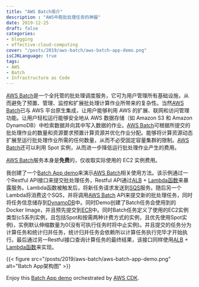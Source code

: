 ```yaml
---
title: "AWS Batch简介"
description : "AWS中跑批处理任务的神器"
date: 2019-12-25
draft: false
categories:
- blogging
- effective-cloud-computing
cover: "/posts/2019/aws-batch/aws-batch-app-demo.png"
isCJKLanguage: true
tags:
- AWS
- Batch
- Infrastructure as Code
---
```


[AWS Batch][aws-batch]是一个全托管的批处理调度服务，它可为用户管理所有基础设施，从而避免了预置、管理、监控和扩展批处理计算作业所带来的复杂性。当然[AWS Batch][aws-batch]已与 AWS 平台原生集成，让用户能够利用 AWS 的扩展、联网和访问管理功能。让用户轻松运行能够安全地从 AWS 数据存储（如 Amazon S3 和 Amazon DynamoDB）中检索数据并向其中写入数据的作业。[AWS Batch][aws-batch]可根据所提交的批处理作业的数量和资源要求预置计算资源并优化作业分配。能够将计算资源动态扩展至运行批处理作业所需的任何数量，从而不必受固定容量集群的限制。[AWS Batch][aws-batch]还可以利用 Spot 实例，从而进一步降低运行批处理作业产生的费用。

[AWS Batch][aws-batch]服务本身是**免费**的，仅收取实际使用的 EC2 实例费用。

<!--more-->

我创建了一个[Batch App demo][batch-app-demo]来演示[AWS Batch][aws-batch]相关使用方法。该示例通过一个Restful API接口来提交批处理任务，Restful API通过[ALB][alb] + [Lambda函数][lambda]来暴露服务。Lambda函数被触发后，将新任务请求发送到[SQS]服务。随后另一个Lambda将消费这个SQS，并将调用[AWS Batch][aws-batch] API来提交新的批处理任务，同时将任务信息储存到[DynamoDB][dynamodb]中。同时Demo创建了Batch任务会使用到的Docker Image，并且预先提交到[ECR][ecr]中。同时Batch任务定义了使用的EC2实例类型(c5系列实例，且包括Spot和按需两种计费方式的实例，且优先使用Spot实例)，实例默认伸缩数量为0(没有可执行任务时将中止实例)。并且提交的任务分为计算任务和统计归并任务，统计归并任务会依赖所以计算任务执行完毕才开始执行。最后通过另一Restful接口查询计算任务的最终结果，该接口同样使用[ALB][alb] + [Lambda函数][lambda]来实现。

{{< figure src="/posts/2019/aws-batch/aws-batch-app-demo.png" alt="Batch App架构图" >}}

Enjoy this [Batch App demo][batch-app-demo] orchestrated by [AWS CDK][aws-cdk].

[aws-batch]: https://aws.amazon.com/batch/
[batch-app-demo]: https://github.com/zxkane/cdk-collections/blob/master/batch-demo/README.md
[alb]: https://aws.amazon.com/cn/elasticloadbalancing/
[lambda]: https://aws.amazon.com/cn/lambda/
[dynamodb]: https://aws.amazon.com/cn/dynamodb/
[ecr]: https://aws.amazon.com/cn/ecr/
[aws-cdk]: https://aws.amazon.com/cn/cdk/
[sqs]: https://aws.amazon.com/cn/sqs/